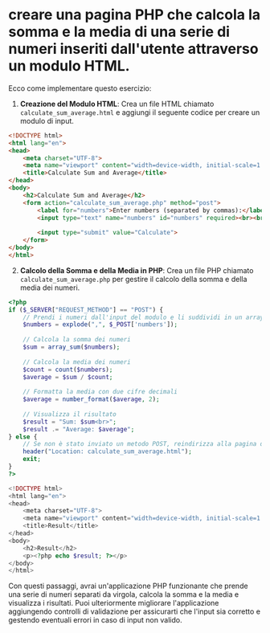 # creare una pagina PHP che calcola la somma e la media di una serie di numeri inseriti dall'utente attraverso un modulo HTML.

Ecco come implementare questo esercizio:

1. **Creazione del Modulo HTML**: Crea un file HTML chiamato `calculate_sum_average.html` e aggiungi il seguente codice per creare un modulo di input.

```html
<!DOCTYPE html>
<html lang="en">
<head>
    <meta charset="UTF-8">
    <meta name="viewport" content="width=device-width, initial-scale=1.0">
    <title>Calculate Sum and Average</title>
</head>
<body>
    <h2>Calculate Sum and Average</h2>
    <form action="calculate_sum_average.php" method="post">
        <label for="numbers">Enter numbers (separated by commas):</label>
        <input type="text" name="numbers" id="numbers" required><br><br>
        
        <input type="submit" value="Calculate">
    </form>
</body>
</html>
```

2. **Calcolo della Somma e della Media in PHP**: Crea un file PHP chiamato `calculate_sum_average.php` per gestire il calcolo della somma e della media dei numeri.

```php
<?php
if ($_SERVER["REQUEST_METHOD"] == "POST") {
    // Prendi i numeri dall'input del modulo e li suddividi in un array
    $numbers = explode(",", $_POST['numbers']);
    
    // Calcola la somma dei numeri
    $sum = array_sum($numbers);
    
    // Calcola la media dei numeri
    $count = count($numbers);
    $average = $sum / $count;
    
    // Formatta la media con due cifre decimali
    $average = number_format($average, 2);
    
    // Visualizza il risultato
    $result = "Sum: $sum<br>";
    $result .= "Average: $average";
} else {
    // Se non è stato inviato un metodo POST, reindirizza alla pagina di input
    header("Location: calculate_sum_average.html");
    exit;
}
?>

<!DOCTYPE html>
<html lang="en">
<head>
    <meta charset="UTF-8">
    <meta name="viewport" content="width=device-width, initial-scale=1.0">
    <title>Result</title>
</head>
<body>
    <h2>Result</h2>
    <p><?php echo $result; ?></p>
</body>
</html>
```

Con questi passaggi, avrai un'applicazione PHP funzionante che prende una serie di numeri separati da virgola, calcola la somma e la media e visualizza i risultati. Puoi ulteriormente migliorare l'applicazione aggiungendo controlli di validazione per assicurarti che l'input sia corretto e gestendo eventuali errori in caso di input non valido.
